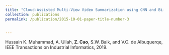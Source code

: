 ```yaml
---
title: "Cloud-Assisted Multi-View Video Summarization using CNN and Bi-Directional LSTM"
collection: publications
permalink: /publication/2015-10-01-paper-title-number-3


---
```

Hussain K. Muhammad, A. Ullah, **Z. Cao**, S.W. Baik, and V.C. de Albuquerqe, IEEE Transactions on Industrial Informatics, 2019.
